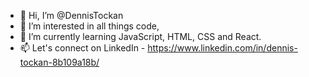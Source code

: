 - 👋 Hi, I’m @DennisTockan
- 👀 I’m interested in all things code, 
- 🌱 I’m currently learning JavaScript, HTML, CSS and React.
- 📫 Let's connect on LinkedIn - https://www.linkedin.com/in/dennis-tockan-8b109a18b/

<!---
DennisTockan/DennisTockan is a ✨ special ✨ repository because its `README.md` (this file) appears on your GitHub profile.
You can click the Preview link to take a look at your changes.
--->


